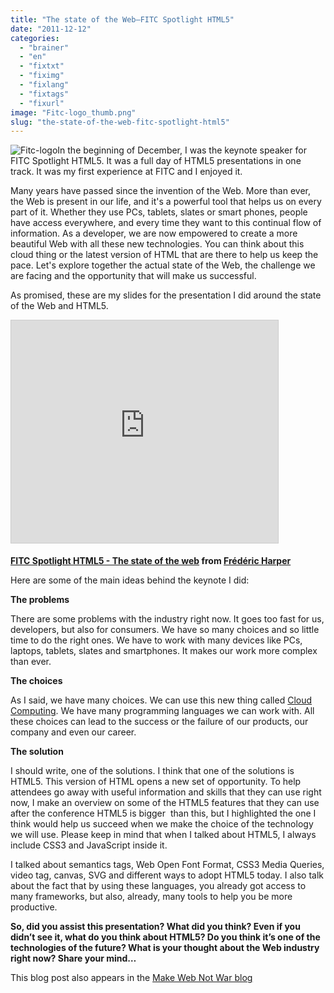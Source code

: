 ```yaml
---
title: "The state of the Web–FITC Spotlight HTML5"
date: "2011-12-12"
categories: 
  - "brainer"
  - "en"
  - "fixtxt"
  - "fiximg"
  - "fixlang"
  - "fixtags"
  - "fixurl"
image: "Fitc-logo_thumb.png"
slug: "the-state-of-the-web-fitc-spotlight-html5"
---
```


![Fitc-logo](images/Fitc-logo_thumb.png "Fitc-logo")In the beginning of December, I was the keynote speaker for FITC Spotlight HTML5. It was a full day of HTML5 presentations in one track. It was my first experience at FITC and I enjoyed it.

Many years have passed since the invention of the Web. More than ever, the Web is present in our life, and it's a powerful tool that helps us on every part of it. Whether they use PCs, tablets, slates or smart phones, people have access everywhere, and every time they want to this continual flow of information. As a developer, we are now empowered to create a more beautiful Web with all these new technologies. You can think about this cloud thing or the latest version of HTML that are there to help us keep the pace. Let's explore together the actual state of the Web, the challenge we are facing and the opportunity that will make us successful.

As promised, these are my slides for the presentation I did around the state of the Web and HTML5.

<iframe src="https://www.slideshare.net/slideshow/embed_code/key/G48TuyPnM3TT1H" width="427" height="356" frameborder="0" marginwidth="0" marginheight="0" scrolling="no" style="border:1px solid #CCC;border-width:1px;margin-bottom:5px;max-width:100%" allowfullscreen></iframe>

****[FITC Spotlight HTML5 - The state of the web](https://www.slideshare.net/fredericharper/fitc-spotlight-html5-the-state-of-the-web "FITC Spotlight HTML5 - The state of the web")** from **[Frédéric Harper](https://www.slideshare.net/fredericharper)****

Here are some of the main ideas behind the keynote I did:

**The problems**

There are some problems with the industry right now. It goes too fast for us, developers, but also for consumers. We have so many choices and so little time to do the right ones. We have to work with many devices like PCs, laptops, tablets, slates and smartphones. It makes our work more complex than ever.

**The choices**

As I said, we have many choices. We can use this new thing called [Cloud Computing](https://www.windowsazure.com/en-us/). We have many programming languages we can work with. All these choices can lead to the success or the failure of our products, our company and even our career.

**The solution**

I should write, one of the solutions. I think that one of the solutions is HTML5. This version of HTML opens a new set of opportunity. To help attendees go away with useful information and skills that they can use right now, I make an overview on some of the HTML5 features that they can use after the conference HTML5 is bigger  than this, but I highlighted the one I think would help us succeed when we make the choice of the technology we will use. Please keep in mind that when I talked about HTML5, I always include CSS3 and JavaScript inside it.

I talked about semantics tags, Web Open Font Format, CSS3 Media Queries, video tag, canvas, SVG and different ways to adopt HTML5 today. I also talk about the fact that by using these languages, you already got access to many frameworks, but also, already, many tools to help you be more productive.

**So, did you assist this presentation? What did you think? Even if you didn’t see it, what do you think about HTML5? Do you think it’s one of the technologies of the future? What is your thought about the Web industry right now? Share your mind…**

This blog post also appears in the [Make Web Not War blog](https://www.webnotwar.ca/the-state-of-the-webfitc-spotlight-html5/)
